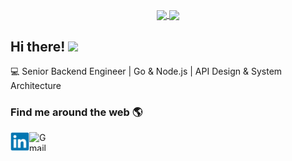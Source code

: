 <p align="center">
  <a href="https://github.com/anuraghazra/github-readme-stats">
    <img
      align="center"
      src="https://github-readme-stats.vercel.app/api/top-langs/?username=warleygabriel&layout=compact&langs_count=6"
    />
  </a>
  <a href="https://github.com/anuraghazra/github-readme-stats">
    <img
      align="center"
      height="165"
      src="https://github-readme-stats.vercel.app/api?username=warleygabriel&count_private=true&show_icons=true&custom_title=Github%20Status&hide=issues"
    />
  </a>
</p>

## Hi there! <img src="https://raw.githubusercontent.com/iampavangandhi/iampavangandhi/master/gifs/Hi.gif" width="30px"> </h2>

💻 Senior Backend Engineer | Go & Node.js | API Design & System Architecture

### Find me around the web 🌎

<p align="left">

  <a target="_blank" href="https://www.linkedin.com/in/warley-gabriel-b5171370/">
    <img align="left" alt="LinkdeIN" width="30" height="30" src="https://raw.githubusercontent.com/devicons/devicon/master/icons/linkedin/linkedin-original.svg" />
  </a>

  <a target="_blank" href="mailto:wgabrieldapaixao@gmail.com">
    <img align="left" alt="Gmail" width="30" height="30" src="https://cdn.jsdelivr.net/npm/simple-icons@v3/icons/gmail.svg" />
  </a>

</p>
